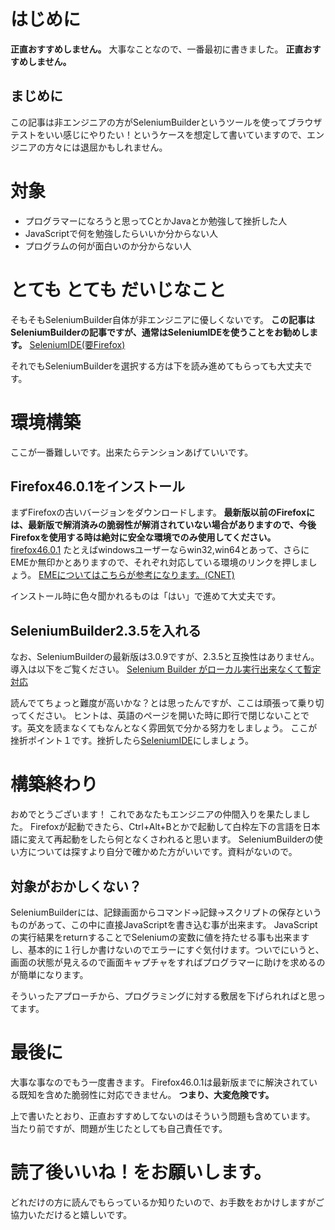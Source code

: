 # はじめに
**正直おすすめしません。**
大事なことなので、一番最初に書きました。
**正直おすすめしません。**

## まじめに
この記事は非エンジニアの方がSeleniumBuilderというツールを使ってブラウザテストをいい感じにやりたい！というケースを想定して書いていますので、エンジニアの方々には退屈かもしれません。

# 対象

- プログラマーになろうと思ってCとかJavaとか勉強して挫折した人
- JavaScriptで何を勉強したらいいか分からない人
- プログラムの何が面白いのか分からない人

# とても とても だいじなこと
そもそもSeleniumBuilder自体が非エンジニアに優しくないです。
**この記事はSeleniumBuilderの記事ですが、通常はSeleniumIDEを使うことをお勧めします。**
[SeleniumIDE(要Firefox)](https://addons.mozilla.org/ja/firefox/addon/selenium-ide/)

それでもSeleniumBuilderを選択する方は下を読み進めてもらっても大丈夫です。

# 環境構築
ここが一番難しいです。出来たらテンションあげていいです。

## Firefox46.0.1をインストール
まずFirefoxの古いバージョンをダウンロードします。
**最新版以前のFirefoxには、最新版で解消済みの脆弱性が解消されていない場合がありますので、今後Firefoxを使用する時は絶対に安全な環境でのみ使用してください。**
[firefox46.0.1](https://ftp.mozilla.org/pub/firefox/releases/46.0.1/)
たとえばwindowsユーザーならwin32,win64とあって、さらにEMEか無印かとありますので、それぞれ対応している環境のリンクを押しましょう。
[EMEについてはこちらが参考になります。(CNET)](http://japan.cnet.com/news/service/35047914/)

インストール時に色々聞かれるものは「はい」で進めて大丈夫です。

## SeleniumBuilder2.3.5を入れる
なお、SeleniumBuilderの最新版は3.0.9ですが、2.3.5と互換性はありません。
導入は以下をご覧ください。
[Selenium Builder がローカル実行出来なくて暫定対応](http://qiita.com/mihonak/items/28258ec5c242dfe5fe5e)

読んでてちょっと難度が高いかな？とは思ったんですが、ここは頑張って乗り切ってください。
ヒントは、英語のページを開いた時に即行で閉じないことです。英文を読まなくてもなんとなく雰囲気で分かる努力をしましょう。
ここが挫折ポイント１です。挫折したら[SeleniumIDE](https://addons.mozilla.org/ja/firefox/addon/selenium-ide/)にしましょう。

# 構築終わり
おめでとうございます！
これであなたもエンジニアの仲間入りを果たしました。
Firefoxが起動できたら、Ctrl+Alt+Bとかで起動して白枠左下の言語を日本語に変えて再起動をしたら何となくさわれると思います。
SeleniumBuilderの使い方については探すより自分で確かめた方がいいです。資料がないので。

## 対象がおかしくない？
SeleniumBuilderには、記録画面からコマンド->記録->スクリプトの保存というものがあって、この中に直接JavaScriptを書き込む事が出来ます。
JavaScriptの実行結果をreturnすることでSeleniumの変数に値を持たせる事も出来ますし、基本的に１行しか書けないのでエラーにすぐ気付けます。ついでにいうと、画面の状態が見えるので画面キャプチャをすればプログラマーに助けを求めるのが簡単になります。

そういったアプローチから、プログラミングに対する敷居を下げられればと思ってます。

# 最後に
大事な事なのでもう一度書きます。
Firefox46.0.1は最新版までに解決されている既知を含めた脆弱性に対応できません。
**つまり、大変危険です。**

上で書いたとおり、正直おすすめしてないのはそういう問題も含めています。
当たり前ですが、問題が生じたとしても自己責任です。

# 読了後いいね！をお願いします。
どれだけの方に読んでもらっているか知りたいので、お手数をおかけしますがご協力いただけると嬉しいです。
